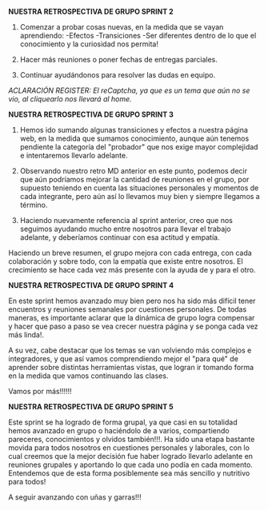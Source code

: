 **NUESTRA RETROSPECTIVA DE GRUPO SPRINT 2**

1. Comenzar a probar cosas nuevas, en la medida que se vayan aprendiendo:
-Efectos
-Transiciones
-Ser diferentes dentro de lo que el conocimiento y la curiosidad nos permita!

2. Hacer más reuniones o poner fechas de entregas parciales.

3. Continuar ayudándonos para resolver las dudas en equipo.

*ACLARACIÓN REGISTER: 
El reCaptcha, ya que es un tema que aún no se vio, al cliquearlo nos llevará al home.*

**NUESTRA RETROSPECTIVA DE GRUPO SPRINT 3**

1. Hemos ido sumando algunas transiciones y efectos a nuestra página web, en la medida que sumamos conocimiento, aunque aún tenemos pendiente la categoría del "probador" que nos exige mayor complejidad e intentaremos llevarlo adelante. 

2. Observando nuestro retro MD anterior en este punto, podemos decir que aún podríamos mejorar la cantidad de reuniones en el grupo, por supuesto teniendo en cuenta las situaciones personales y momentos de cada integrante, pero aún así lo llevamos muy bien y siempre llegamos a término.

3. Haciendo nuevamente referencia al sprint anterior, creo que nos seguimos ayudando mucho entre nosotros para llevar el trabajo adelante, y deberíamos continuar con esa actitud y empatía. 

Haciendo un breve resumen, el grupo mejora con cada entrega, con cada colaboración y sobre todo, con la empatía que existe entre nosotros. El crecimiento se hace cada vez más presente con la ayuda de y para el otro. 

**NUESTRA RETROSPECTIVA DE GRUPO SPRINT 4**

En este sprint hemos avanzado muy bien pero nos ha sido más difícil tener encuentros y reuniones semanales por cuestiones personales. De todas maneras, es importante aclarar que la dinámica de grupo logra compensar y hacer que paso a paso se vea crecer nuestra página y se ponga cada vez más linda!. 

A su vez, cabe destacar que los temas se van volviendo más complejos e integradores, y que así vamos comprendiendo mejor el "para qué" de aprender sobre distintas herramientas vistas, que logran ir tomando forma en la medida que vamos continuando las clases. 

Vamos por más!!!!!! 

**NUESTRA RETROSPECTIVA DE GRUPO SPRINT 5**

Este sprint se ha logrado de forma grupal, ya que casi en su totalidad hemos avanzado en grupo o haciéndolo de a varios, compartiendo pareceres, conocimientos y olvidos también!!!. Ha sido una etapa bastante movida para todos nosotros en cuestiones personales y laborales, con lo cual creemos que la mejor decisión fue haber logrado llevarlo adelante en reuniones grupales y aportando lo que cada uno podía en cada momento. 
Entendemos que de esta forma posiblemente sea más sencillo y nutritivo para todos!

A seguir avanzando con uñas y garras!!! 
